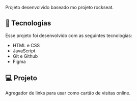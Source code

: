 Projeto desenvolvido baseado mo projeto rockseat.

## 🚀 Tecnologias

Esse projeto foi desenvolvido com as seguintes tecnologias:

- HTML e CSS
- JavaScript
- Git e Github
- Figma

## 💻 Projeto

Agregador de links para usar como cartão de visitas online.
